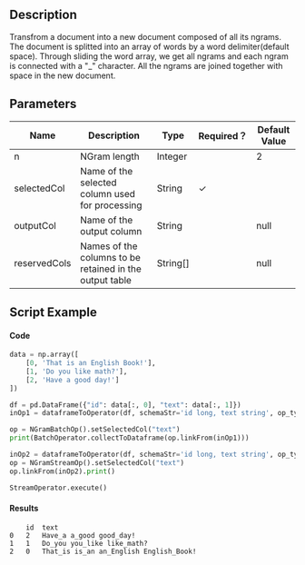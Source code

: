 ## Description
Transfrom a document into a new document composed of all its ngrams. The document is splitted into
 an array of words by a word delimiter(default space). Through sliding the word array, we get all ngrams
 and each ngram is connected with a "_" character. All the ngrams are joined together with space in the
 new document.

## Parameters
| Name | Description | Type | Required？ | Default Value |
| --- | --- | --- | --- | --- |
| n | NGram length | Integer |  | 2 |
| selectedCol | Name of the selected column used for processing | String | ✓ |  |
| outputCol | Name of the output column | String |  | null |
| reservedCols | Names of the columns to be retained in the output table | String[] |  | null |


## Script Example
#### Code
```python
data = np.array([
    [0, 'That is an English Book!'],
    [1, 'Do you like math?'],
    [2, 'Have a good day!']
])

df = pd.DataFrame({"id": data[:, 0], "text": data[:, 1]})
inOp1 = dataframeToOperator(df, schemaStr='id long, text string', op_type='batch')

op = NGramBatchOp().setSelectedCol("text")
print(BatchOperator.collectToDataframe(op.linkFrom(inOp1)))

inOp2 = dataframeToOperator(df, schemaStr='id long, text string', op_type='stream')
op = NGramStreamOp().setSelectedCol("text")
op.linkFrom(inOp2).print()

StreamOperator.execute()
```

#### Results
```
	id	text
0	2	Have_a a_good good_day!
1	1	Do_you you_like like_math?
2	0	That_is is_an an_English English_Book!

```

